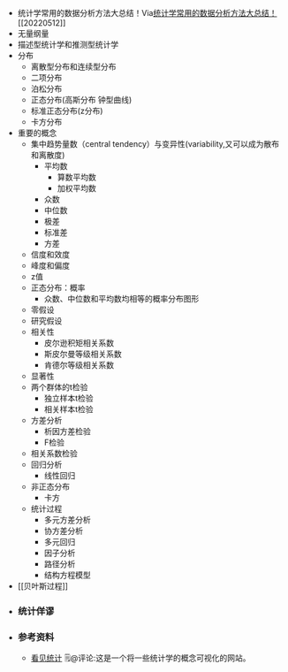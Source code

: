 - 统计学常用的数据分析方法大总结！Via[统计学常用的数据分析方法大总结！](https://app.yinxiang.com/shard/s63/nl/13797828/8e85fa02-5273-4fa3-955c-3ff1dfe60435/)[[20220512]] 
- 无量纲量
- 描述型统计学和推测型统计学
- 分布
    - 离散型分布和连续型分布
    - 二项分布
    - 泊松分布
    - 正态分布(高斯分布 钟型曲线)
    - 标准正态分布(z分布)
    - 卡方分布
- 重要的概念
    - 集中趋势量数（central tendency）与变异性(variability,又可以成为散布和离散度)
        - 平均数
            - 算数平均数
            - 加权平均数
        - 众数
        - 中位数
        - 极差
        - 标准差
        - 方差
    - 信度和效度
    - 峰度和偏度
    - z值
    - 正态分布：概率
        - 众数、中位数和平均数均相等的概率分布图形
    - 零假设
    - 研究假设
    - 相关性
        - 皮尔逊积矩相关系数
        - 斯皮尔曼等级相关系数
        - 肯德尔等级相关系数
    - 显著性
    - 两个群体的t检验
        - 独立样本t检验
        - 相关样本t检验
    - 方差分析
        - 析因方差检验
        - F检验
    - 相关系数检验
    - 回归分析
        - 线性回归
    - 非正态分布
        - 卡方
    - 统计过程
        - 多元方差分析
        - 协方差分析
        - 多元回归
        - 因子分析
        - 路径分析
        - 结构方程模型
- [[贝叶斯过程]]
- ### 统计佯谬
- ### 参考资料
    - [看见统计](https://seeing-theory.brown.edu/cn.html) 🗒@评论:这是一个将一些统计学的概念可视化的网站。
